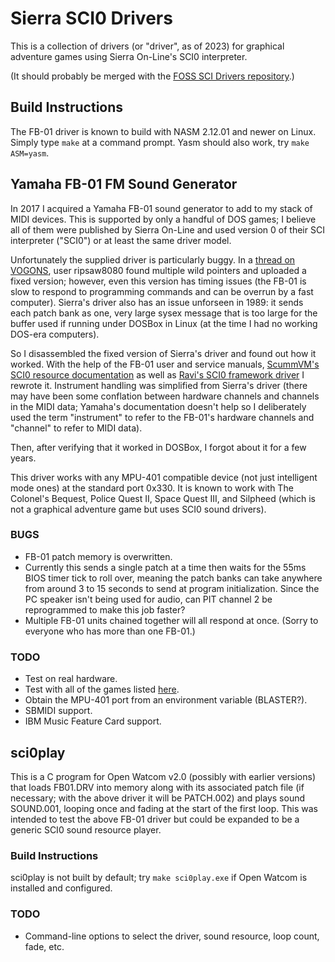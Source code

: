 # Sierra SCI0 Drivers

This is a collection of drivers (or "driver", as of 2023) for graphical
adventure games using Sierra On-Line's SCI0 interpreter.

(It should probably be merged with the [FOSS SCI Drivers repository][1].)

[1]: https://github.com/roybaer/foss_sci_drivers

## Build Instructions

The FB-01 driver is known to build with NASM 2.12.01 and newer on
Linux. Simply type `make` at a command prompt. Yasm should also work, try
`make ASM=yasm`.

## Yamaha FB-01 FM Sound Generator

In 2017 I acquired a Yamaha FB-01 sound generator to add to my stack of
MIDI devices. This is supported by only a handful of DOS games; I believe
all of them were published by Sierra On-Line and used version 0 of their
SCI interpreter ("SCI0") or at least the same driver model.

Unfortunately the supplied driver is particularly buggy. In a [thread on
VOGONS][2], user ripsaw8080 found multiple wild pointers and uploaded a
fixed version; however, even this version has timing issues (the FB-01
is slow to respond to programming commands and can be overrun by a fast
computer). Sierra's driver also has an issue unforseen in 1989: it sends
each patch bank as one, very large sysex message that is too large for the
buffer used if running under DOSBox in Linux (at the time I had no working
DOS-era computers).

[2]: https://www.vogons.org/viewtopic.php?p=362727#p362727

So I disassembled the fixed version of Sierra's driver and found out how
it worked. With the help of the FB-01 user and service manuals, [ScummVM's
SCI0 resource documentation][3] as well as [Ravi's SCI0 framework driver][4]
I rewrote it. Instrument handling was simplified from Sierra's driver (there
may have been some conflation between hardware channels and channels in the
MIDI data; Yamaha's documentation doesn't help so I deliberately used the
term "instrument" to refer to the FB-01's hardware channels and "channel"
to refer to MIDI data).

[3]: https://wiki.scummvm.org/index.php/SCI/Specifications/Sound/SCI0_Resource_Format
[4]: http://www.sierrahelp.com/Utilities/SoundUtilities/RavisSoundDrivers.html

Then, after verifying that it worked in DOSBox, I forgot about it for a
few years.

This driver works with any MPU-401 compatible device (not just intelligent
mode ones) at the standard port 0x330. It is known to work with The Colonel's
Bequest, Police Quest II, Space Quest III, and Silpheed (which is not a
graphical adventure game but uses SCI0 sound drivers).

### BUGS
* FB-01 patch memory is overwritten.
* Currently this sends a single patch at a time then waits for the 55ms
  BIOS timer tick to roll over, meaning the patch banks can take anywhere
  from around 3 to 15 seconds to send at program initialization. Since the
  PC speaker isn't being used for audio, can PIT channel 2 be reprogrammed
  to make this job faster?
* Multiple FB-01 units chained together will all respond at once. (Sorry
  to everyone who has more than one FB-01.)

### TODO
* Test on real hardware.
* Test with all of the games listed [here][5].
* Obtain the MPU-401 port from an environment variable (BLASTER?).
* SBMIDI support.
* IBM Music Feature Card support.

[5]: https://www.vogons.org/viewtopic.php?p=362984#p362984

## sci0play

This is a C program for Open Watcom v2.0 (possibly with earlier versions)
that loads FB01.DRV into memory along with its associated patch file (if
necessary; with the above driver it will be PATCH.002) and plays sound
SOUND.001, looping once and fading at the start of the first loop. This
was intended to test the above FB-01 driver but could be expanded to be a
generic SCI0 sound resource player.

### Build Instructions

sci0play is not built by default; try `make sci0play.exe` if Open Watcom
is installed and configured.

### TODO
* Command-line options to select the driver, sound resource, loop count, fade, etc.
